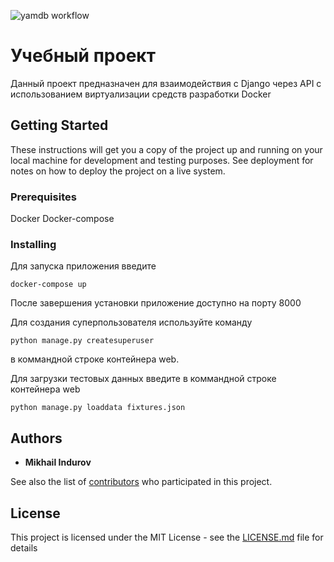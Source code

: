 ![yamdb workflow](https://github.com/mishastik78/yamdb_final/actions/workflows/yamdb_workflow.yml/badge.svg)

# Учебный проект

Данный проект предназначен для взаимодействия c Django через API с использованием виртуализации средств разработки Docker

## Getting Started

These instructions will get you a copy of the project up and running on your local machine for development and testing purposes. See deployment for notes on how to deploy the project on a live system.

### Prerequisites

Docker
Docker-compose

### Installing

Для запуска приложения введите

```
docker-compose up
```

После завершения установки приложение доступно на порту 8000

Для создания суперпользователя используйте команду

```
python manage.py createsuperuser
```
в коммандной строке контейнера web.

Для загрузки тестовых данных введите в коммандной строке контейнера web

```
python manage.py loaddata fixtures.json
```


## Authors

* **Mikhail Indurov**

See also the list of [contributors](https://github.com/your/project/contributors) who participated in this project.

## License

This project is licensed under the MIT License - see the [LICENSE.md](LICENSE.md) file for details
